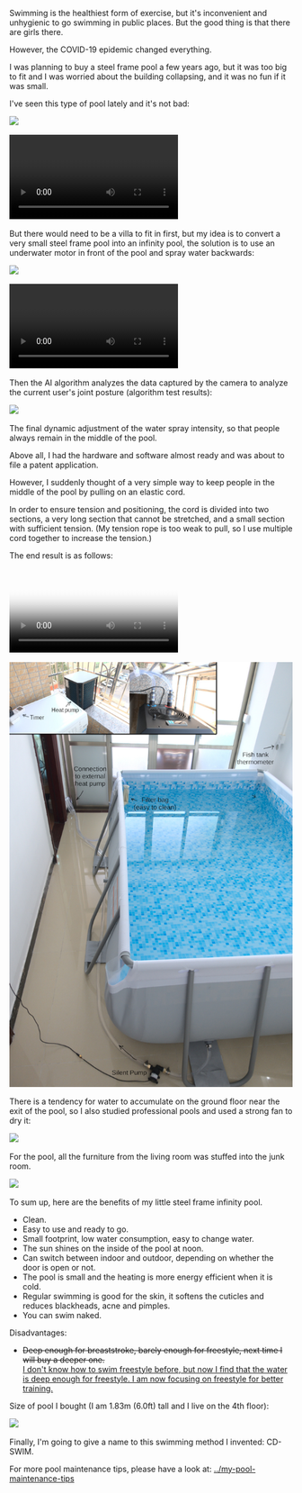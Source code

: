 
Swimming is the healthiest form of exercise, but it's inconvenient and unhygienic to go swimming in public places. But the good thing is that there are girls there.

However, the COVID-19 epidemic changed everything.

I was planning to buy a steel frame pool a few years ago, but it was too big to fit and I was worried about the building collapsing, and it was no fun if it was small.

I've seen this type of pool lately and it's not bad:

<img src="sub/target.jpg" style="max-width:100%">

<video src="sub/target.mp4" style="max-width:100%" controls></video>

But there would need to be a villa to fit in first, but my idea is to convert a very small steel frame pool into an infinity pool, the solution is to use an underwater motor in front of the pool and spray water backwards:

<img src="sub/motor.jpg" style="max-width:100%">

<video src="sub/motor.mp4" style="max-width:100%" controls></video>


Then the AI algorithm analyzes the data captured by the camera to analyze the current user's joint posture (algorithm test results):

<img src="sub/deep_learning.jpg" style="max-width:100%">


The final dynamic adjustment of the water spray intensity, so that people always remain in the middle of the pool.

Above all, I had the hardware and software almost ready and was about to file a patent application.

However, I suddenly thought of a very simple way to keep people in the middle of the pool by pulling on an elastic cord.

In order to ensure tension and positioning, the cord is divided into two sections, a very long section that cannot be stretched, and a small section with sufficient tension. (My tension rope is too weak to pull, so I use multiple cord together to increase the tension.)

The end result is as follows:

<video src="sub/final_sm.mp4" poster="sub/final_poster.jpg" style="max-width:100%" controls></video>

<img src="sub/final.jpg" style="max-width:100%">

There is a tendency for water to accumulate on the ground floor near the exit of the pool, so I also studied professional pools and used a strong fan to dry it:

<img src="sub/fan.jpg" style="max-width:100%">

For the pool, all the furniture from the living room was stuffed into the junk room.

<img src="sub/sundries.jpg" style="max-width:100%">

To sum up, here are the benefits of my little steel frame infinity pool.
 - Clean.
 - Easy to use and ready to go.
 - Small footprint, low water consumption, easy to change water.
 - The sun shines on the inside of the pool at noon.
 - Can switch between indoor and outdoor, depending on whether the door is open or not.
 - The pool is small and the heating is more energy efficient when it is cold.
 - Regular swimming is good for the skin, it softens the cuticles and reduces blackheads, acne and pimples.
 - You can swim naked.

Disadvantages:
 - <del>Deep enough for breaststroke, barely enough for freestyle, next time I will buy a deeper one.</del>  
   <ins>I don't know how to swim freestyle before, but now I find that the water is deep enough for freestyle. I am now focusing on freestyle for better training.</ins>

Size of pool I bought (I am 1.83m (6.0ft) tall and I live on the 4th floor):

<img src="sub/size.jpg" style="max-width:100%">

Finally, I'm going to give a name to this swimming method I invented: CD-SWIM.

For more pool maintenance tips, please have a look at: <a href="../my-pool-maintenance-tips">../my-pool-maintenance-tips</a>

